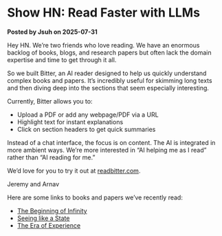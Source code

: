 # Show HN: Read Faster with LLMs

**Posted by Jsuh on 2025-07-31**

Hey HN. We’re two friends who love reading. We have an enormous backlog of books, blogs, and research papers but often lack the domain expertise and time to get through it all.

So we built Bitter, an AI reader designed to help us quickly understand complex books and papers. It’s incredibly useful for skimming long texts and then diving deep into the sections that seem especially interesting.

Currently, Bitter allows you to:
- Upload a PDF or add any webpage/PDF via a URL
- Highlight text for instant explanations
- Click on section headers to get quick summaries

Instead of a chat interface, the focus is on content. The AI is integrated in more ambient ways. We’re more interested in “AI helping me as I read” rather than “AI reading for me.”

We’d love for you to try it out at [readbitter.com](https://readbitter.com).

Jeremy and Arnav

Here are some links to books and papers we’ve recently read:
- [The Beginning of Infinity](https://avalonlibrary.net/ebooks/David%20Deutsch%20-%20The%20Beginning%20of%20Infinity%20-%20Explanations%20that%20Transform%20the%20World.pdf)
- [Seeing like a State](https://files.libcom.org/files/Seeing%20Like%20a%20State%20-%20James%20C.%20Scott.pdf)
- [The Era of Experience](https://storage.googleapis.com/deepmind-media/Era-of-Experience%20%E2%80%93%20The%20Era%20of%20Experience%20Paper.pdf)